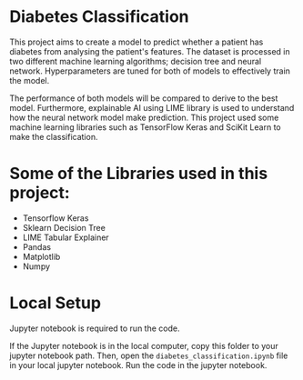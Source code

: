 # Diabetes Classification

This project aims to create a model to predict whether a patient has diabetes from analysing the patient's features. The dataset is processed in two different machine learning algorithms; decision tree and neural network. Hyperparameters are tuned for both of models to effectively train the model. 

The performance of both models will be compared to derive to the best model. Furthermore, explainable AI using LIME library is used to understand how the neural network model make prediction. This project used some machine learning libraries such as TensorFlow Keras and SciKit Learn to make the classification.


# Some of the Libraries used in this project:
   - Tensorflow Keras
   - Sklearn Decision Tree
   - LIME Tabular Explainer
   - Pandas
   - Matplotlib
   - Numpy 


# Local Setup
Jupyter notebook is required to run the code.

If the Jupyter notebook is in the local computer, copy this folder to your jupyter notebook path. Then, open the `diabetes_classification.ipynb` file in your local jupyter notebook. Run the code in the jupyter notebook.